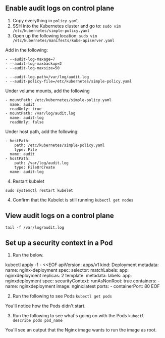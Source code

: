 ## Enable audit logs on control plane
1. Copy everything in `policy.yaml`
2. SSH into the Kubernetes cluster and go to: `sudo vim /etc/kubernetes/simple-policy.yaml`
3. Open up the following location: `sudo vim /etc/kubernetes/manifests/kube-apiserver.yaml`

Add in the following:
```
- --audit-log-maxage=7
- --audit-log-maxbackup=2
- --audit-log-maxsize=50
```

```
- --audit-log-path=/var/log/audit.log
- --audit-policy-file=/etc/kubernetes/simple-policy.yaml
```

Under volume mounts, add the following
```
- mountPath: /etc/kubernetes/simple-policy.yaml
  name: audit
  readOnly: true
- mountPath: /var/log/audit.log
  name: audit-log
  readOnly: false
```

Under host path, add the following:
```
- hostPath:
    path: /etc/kubernetes/simple-policy.yaml
    type: File
  name: audit
- hostPath:
    path: /var/log/audit.log
    type: FileOrCreate
  name: audit-log
```

4. Restart kubelet
```
sudo systemctl restart kubelet
```

4. Confirm that the Kubelet is still running
`kubectl get nodes`

## View audit logs on a control plane
```
tail -f /var/log/audit.log
```
## Set up a security context in a Pod

1. Run the below.

kubectl apply -f - <<EOF
apiVersion: apps/v1
kind: Deployment
metadata:
  name: nginx-deployment
spec:
  selector:
    matchLabels:
      app: nginxdeployment
  replicas: 2
  template:
    metadata:
      labels:
        app: nginxdeployment
    spec:
      securityContext:
        runAsNonRoot: true
      containers:
      - name: nginxdeployment
        image: nginx:latest
        ports:
        - containerPort: 80
EOF

2. Run the following to see Pods
`kubectl get pods`

You'll notice how the Pods didn't start.

3. Run the following to see what's going on with the Pods
`kubectl describe pods pod_name`

You'll see an output that the Nginx image wants to run the image as root.